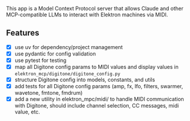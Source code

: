 This app is a Model Context Protocol server that allows Claude and other MCP-compatible LLMs to interact with Elektron machines via MIDI.

## Features

- [x] use uv for dependency/project management
- [x] use pydantic for config validation
- [x] use pytest for testing
- [x] map all Digitone config params to MIDI values and display values in `elektron_mcp/digitone/digitone_config.py`
- [x] structure Digitone config into models, constants, and utils
- [x] add tests for all Digitone config params (amp, fx, lfo, filters, swarmer, wavetone, fmtone, fmdrum)
- [x] add a new utility in elektron_mpc/midi/ to handle MIDI communication with Digitone, should include channel selection, CC messages, midi value, etc.
